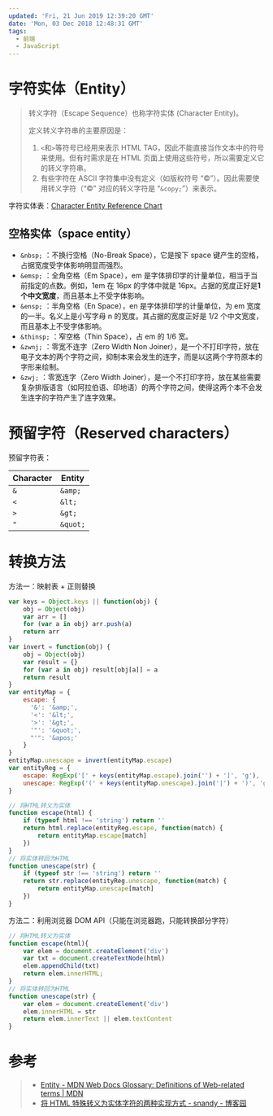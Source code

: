 ```yaml
---
updated: 'Fri, 21 Jun 2019 12:39:20 GMT'
date: 'Mon, 03 Dec 2018 12:48:31 GMT'
tags:
  - 前端
  - JavaScript
---
```


# 字符实体（Entity）

> 转义字符（Escape Sequence）也称字符实体 (Character Entity)。
>
> 定义转义字符串的主要原因是：
>
> 1.  `<`和`>`等符号已经用来表示 HTML TAG，因此不能直接当作文本中的符号来使用。但有时需求是在 HTML 页面上使用这些符号，所以需要定义它的转义字符串。
> 2.  有些字符在 ASCII 字符集中没有定义（如版权符号 “©”）。因此需要使用转义字符（“©” 对应的转义字符是 “`&copy;`”）来表示。

字符实体表：[Character Entity Reference Chart](https://dev.w3.org/html5/html-author/charref)

## 空格实体（space entity）

-   `&nbsp;` ：不换行空格（No-Break Space），它是按下 space 键产生的空格，占据宽度受字体影响明显而强烈。
-   `&emsp;` ：全角空格（Em Space），em 是字体排印学的计量单位，相当于当前指定的点数。例如，1em 在 16px 的字体中就是 16px。占据的宽度正好是**1 个中文宽度**，而且基本上不受字体影响。
-   `&ensp;` ：半角空格（En Space），en 是字体排印学的计量单位，为 em 宽度的一半。名义上是小写字母 n 的宽度。其占据的宽度正好是 1/2 个中文宽度，而且基本上不受字体影响。
-   `&thinsp;` ：窄空格（Thin Space），占 em 的 1/6 宽。
-   `&zwnj;` ：零宽不连字（Zero Width Non Joiner），是一个不打印字符，放在电子文本的两个字符之间，抑制本来会发生的连字，而是以这两个字符原本的字形来绘制。
-   `&zwj;` ：零宽连字（Zero Width Joiner），是一个不打印字符，放在某些需要复杂排版语言（如阿拉伯语、印地语）的两个字符之间，使得这两个本不会发生连字的字符产生了连字效果。

# 预留字符（Reserved characters）

预留字符表：

| Character | Entity   |
| --------- | -------- |
| `&`       | `&amp;`  |
| `<`       | `&lt;`   |
| `>`       | `&gt;`   |
| `"`       | `&quot;` |

# 转换方法

方法一：映射表 + 正则替换

```js
var keys = Object.keys || function(obj) {
    obj = Object(obj)
    var arr = []
    for (var a in obj) arr.push(a)
    return arr
}
var invert = function(obj) {
    obj = Object(obj)
    var result = {}
    for (var a in obj) result[obj[a]] = a
    return result
}
var entityMap = {
    escape: {
      '&': '&amp;',
      '<': '&lt;',
      '>': '&gt;',
      '"': '&quot;',
      "'": '&apos;'
    }
}
entityMap.unescape = invert(entityMap.escape)
var entityReg = {
    escape: RegExp('[' + keys(entityMap.escape).join('') + ']', 'g'),
    unescape: RegExp('(' + keys(entityMap.unescape).join('|') + ')', 'g')
}

// 将HTML转义为实体
function escape(html) {
    if (typeof html !== 'string') return ''
    return html.replace(entityReg.escape, function(match) {
        return entityMap.escape[match]
    })
}
// 将实体转回为HTML
function unescape(str) {
    if (typeof str !== 'string') return ''
    return str.replace(entityReg.unescape, function(match) {
        return entityMap.unescape[match]
    })
}
```

方法二：利用浏览器 DOM API（只能在浏览器跑，只能转换部分字符）

```js
// 将HTML转义为实体
function escape(html){
    var elem = document.createElement('div')
    var txt = document.createTextNode(html)
    elem.appendChild(txt)
    return elem.innerHTML;
}
// 将实体转回为HTML
function unescape(str) {
    var elem = document.createElement('div')
    elem.innerHTML = str
    return elem.innerText || elem.textContent
}
```

# 参考

> -   [Entity - MDN Web Docs Glossary: Definitions of Web-related terms | MDN](https://developer.mozilla.org/en-US/docs/Glossary/Entity#Reserved_characters)
> -   [将 HTML 特殊转义为实体字符的两种实现方式 - snandy - 博客园](http://www.cnblogs.com/snandy/archive/2013/07/19/3200433.html)
